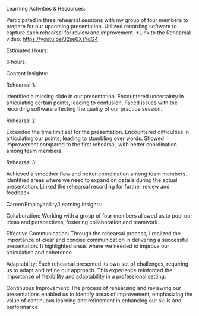 Learning Activities & Resources:

Participated in three rehearsal sessions with my group of four members to prepare for our upcoming presentation. Utilized recording software to capture each rehearsal for review and improvement.
*Link to the Rehearsal video: https://youtu.be/J2se6XsYdG4

Estimated Hours:

6 hours.

Content Insights:

Rehearsal 1:

Identified a missing slide in our presentation. Encountered uncertainty in articulating certain points, leading to confusion. Faced issues with the recording software affecting the quality of our practice session.

Rehearsal 2:

 Exceeded the time limit set for the presentation. Encountered difficulties in articulating our points, leading to stumbling over words. Showed improvement compared to the first rehearsal, with better coordination among team members.

Rehearsal 3:

 Achieved a smoother flow and better coordination among team members. Identified areas where we need to expand on details during the actual presentation. Linked the rehearsal recording for further review and feedback.

Career/Employability/Learning Insights:

  Collaboration: Working with a group of four members allowed us to pool our ideas and perspectives, fostering collaboration and teamwork.

  Effective Communication: Through the rehearsal process, I realized the importance of clear and concise communication in delivering a successful presentation. It highlighted areas where we needed to improve our articulation and coherence.

  Adaptability: Each rehearsal presented its own set of challenges, requiring us to adapt and refine our approach. This experience reinforced the importance of flexibility and adaptability in a professional setting.

  Continuous Improvement: The process of rehearsing and reviewing our presentations enabled us to identify areas of improvement, emphasizing the value of continuous learning and refinement in enhancing our skills and performance.
